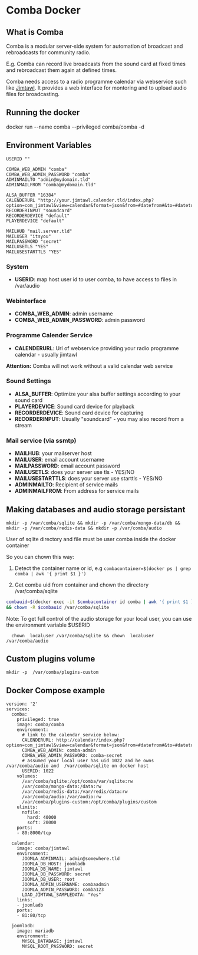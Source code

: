 # Comba Docker

## What is Comba

Comba is a modular server-side system for automation of broadcast and rebroadcasts for community radio.

E.g. Comba can record live broadcasts from the sound card at fixed times and rebroadcast them again at defined times.    

Comba needs access to a radio programme calendar via webservice such like [Jimtawl](https://hub.docker.com/r/comba/jimtawl/). It provides a web interface for montoring and to upload audio files for broadcasting. 

## Running the docker

docker run --name comba --privileged comba/comba -d

## Environment Variables

    
    USERID ""
    
    COMBA_WEB_ADMIN "comba"
    COMBA_WEB_ADMIN_PASSWORD "comba"
    ADMINMAILTO "admin@mydomain.tld"
    ADMINMAILFROM "comba@mydomain.tld"
    
    ALSA_BUFFER "16384"
    CALENDERURL "http://your.jimtawl.calender.tld/index.php?option=com_jimtawl&view=calendar&format=json&from=#datefrom#&to=#dateto#"
    RECORDERINPUT "soundcard"
    RECORDERDEVICE "default"
    PLAYERDEVICE "default"    
    
    MAILHUB "mail.server.tld"
    MAILUSER "itsyou"
    MAILPASSWORD "secret"
    MAILUSETLS "YES"
    MAILUSESTARTTLS "YES"    

### System

* **USERID**: map host user id to user comba, to have access to files in /var/audio     

### Webinterface

* **COMBA_WEB_ADMIN**: admin username
* **COMBA_WEB_ADMIN_PASSWORD**: admin password

### Programme Calender Service

* **CALENDERURL**: Url of webservice providing your radio programme calendar - usually jimtawl

**Attention:** Comba will not work without a valid calendar web service 

### Sound Settings 

* **ALSA_BUFFER**: Optimize your alsa buffer settings according to your sound card
* **PLAYERDEVICE**: Sound card device for playback
* **RECORDERDEVICE**: Sound card device for capturing
* **RECORDERINPUT**: Usually "soundcard" - you may also record from a stream


### Mail service (via ssmtp)
 
* **MAILHUB**: your mailserver host
* **MAILUSER**: email account username  
* **MAILPASSWORD**: email account password 
* **MAILUSETLS**: does your server use tls - YES/NO
* **MAILUSESTARTTLS**: does your server use starttls - YES/NO
* **ADMINMAILTO**: Recipient of service mails
* **ADMINMAILFROM**: From address for service mails


## Making databases and audio storage persistant
  
```mkdir -p /var/comba/sqlite && mkdir -p /var/comba/mongo-data/db && mkdir -p /var/comba/redis-data && mkdir -p /var/comba/audio```

User of sqlite directory and file must be user comba inside the docker container
   
So you can chown this way:

1. Detect the container name or id, e.g ```combacontainer=$(docker ps | grep comba | awk '{ print $1 }') ```
   
2. Get comba uid from container and chown the directory /var/comba/sqlite
   
```bash
combauid=$(docker exec -it $combacontainer id comba | awk '{ print $1 }' | sed -n  "s/^uid=\(.*\)(.*/\1/p") \
&& chown -R $combauid /var/comba/sqlite
``` 

Note: To get full control of the audio storage for your local user, you can use the environment variable $USERID
      
      chown  localuser /var/comba/sqlite && chown  localuser /var/comba/audio  
 
 

## Custom plugins volume
 
```mkdir -p  /var/comba/plugins-custom```  


## Docker Compose example

    version: '2'
    services:
      comba:
        privileged: true
        image: comba/comba
        environment:
          # link to the calendar service below: 
          CALENDERURL: http://calendar/index.php?option=com_jimtawl&view=calendar&format=json&from=#datefrom#&to=#dateto#
          COMBA_WEB_ADMIN: comba-admin
          COMBA_WEB_ADMIN_PASSWORD: comba-secret
          # assumed your local user has uid 1022 and he owns /var/comba/audio and  /var/comba/sqlite on docker host
          USERID: 1022
        volumes:
          /var/comba/sqlite:/opt/comba/var/sqlite:rw          
          /var/comba/mongo-data:/data:rw
          /var/comba/redis-data:/var/redis/data:rw
          /var/comba/audio:/var/audio:rw      
          /var/comba/plugins-custom:/opt/comba/plugins/custom               
        ulimits:
          nofile:
            hard: 40000
            soft: 20000
        ports:
        - 80:8000/tcp

      calendar:
        image: comba/jimtawl
        environment:
          JOOMLA_ADMINMAIL: admin@somewhere.tld
          JOOMLA_DB_HOST: joomladb
          JOOMLA_DB_NAME: jimtawl
          JOOMLA_DB_PASSWORD: secret
          JOOMLA_DB_USER: root
          JOOMLA_ADMIN_USERNAME: combaadmin
          JOOMLA_ADMIN_PASSWORD: comba123
          LOAD_JIMTAWL_SAMPLEDATA: "Yes"          
        links:
        - joomladb
        ports:
        - 81:80/tcp
                        
      joomladb:
        image: mariadb
        environment:
          MYSQL_DATABASE: jimtawl
          MYSQL_ROOT_PASSWORD: secret
